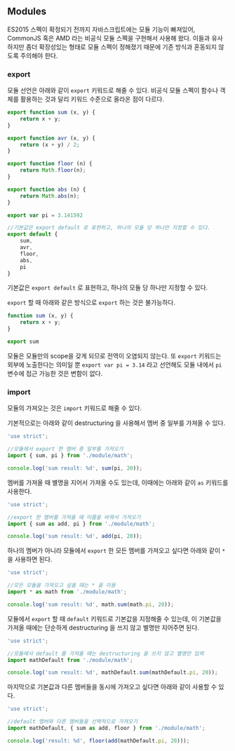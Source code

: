 ## Modules

ES2015 스펙이 확정되기 전까지 자바스크립트에는 모듈 기능이 빠져있어, CommonJS 혹은 AMD 라는 비공식 모듈 스펙을 구현해서 사용해 왔다. 이들과 유사하지만 좀더 확장성있는 형태로 모듈 스펙이 정해졌기 때문에 기존 방식과 혼동되지 않도록 주의해야 한다.


### export

모듈 선언은 아래와 같이 `export` 키워드로 해줄 수 있다. 비공식 모듈 스펙이 함수나 객체를 활용하는 것과 달리 키워드 수준으로 올라온 점이 다르다.

```javascript
export function sum (x, y) {
	return x + y;
}

export function avr (x, y) {
	return (x + y) / 2;
}

export function floor (n) {
	return Math.floor(n);
}

export function abs (n) {
	return Math.abs(n);
}

export var pi = 3.141592

//기본값은 export default 로 표현하고, 하나의 모듈 당 하나만 지정할 수 있다.
export default {
	sum,
	avr,
	floor,
	abs,
	pi
}
```

기본값은 `export default` 로 표현하고, 하나의 모듈 당 하나만 지정할 수 있다.

`export` 할 때 아래와 같은 방식으로 `export` 하는 것은 불가능하다.

```javascript
function sum (x, y) {
	return x + y;
}

export sum
```

모듈은 모듈만의 scope을 갖게 되므로 전역이 오염되지 않는다. 또 `export` 키워드는 외부에 노출한다는 의미일 뿐 `export var pi = 3.14` 라고 선언해도 모듈 내에서 `pi` 변수에 접근 가능한 것은 변함이 없다.



### import

모듈의 가져오는 것은 `import` 키워드로 해줄 수 있다.

기본적으로는 아래와 같이 destructuring 을 사용해서 멤버 중 일부를 가져올 수 있다.

```javascript
'use strict';

//모듈에서 export 한 멤버 중 일부를 가져오기
import { sum, pi } from './module/math';

console.log('sum result: %d', sum(pi, 20));
```


멤버를 가져올 때 별명을 지어서 가져올 수도 있는데, 이때에는 아래와 같이 `as` 키워드를 사용한다.

```javascript
'use strict';

//export 한 멤버를 가져올 때 이름을 바꿔서 가져오기
import { sum as add, pi } from './module/math';

console.log('sum result: %d', add(pi, 20));
```


하나의 멤버가 아니라 모듈에서 `export` 한 모든 멤버를 가져오고 싶다면 아래와 같이 `*` 을 사용하면 된다.

```javascript
'use strict';

//모든 모듈을 가져오고 싶을 때는 * 을 이용
import * as math from './module/math';

console.log('sum result: %d', math.sum(math.pi, 20));
```


모듈에서 `export` 할 때 `default` 키워드로 기본값을 지정해줄 수 있는데, 이 기본값을 가져올 때에는 단순하게 destructuring 을 쓰지 않고 별명만 지어주면 된다.

```javascript
'use strict';

//모듈에서 default 를 가져올 때는 destructuring 을 쓰지 않고 별명만 입력
import mathDefault from './module/math';

console.log('sum result: %d', mathDefault.sum(mathDefault.pi, 20));
```


마지막으로 기본값과 다른 멤버들을 동시에 가져오고 싶다면 아래와 같이 사용할 수 있다.

```javascript
'use strict';

//default 멤버와 다른 멤버들을 선택적으로 가져오기
import mathDefault, { sum as add, floor } from './module/math';

console.log('result: %d', floor(add(mathDefault.pi, 20)));
```
